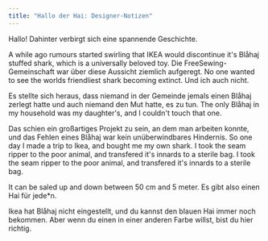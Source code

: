 ```yaml
---
title: "Hallo der Hai: Designer-Notizen"
---
```


Hallo! Dahinter verbirgt sich eine spannende Geschichte.

A while ago rumours started swirling that IKEA would discontinue it's Blåhaj stuffed shark, which is a universally beloved toy. Die FreeSewing-Gemeinschaft war über diese Aussicht ziemlich aufgeregt. No one wanted to see the worlds friendliest shark becoming extinct. Und ich auch nicht.

Es stellte sich heraus, dass niemand in der Gemeinde jemals einen Blåhaj zerlegt hatte und auch niemand den Mut hatte, es zu tun. The only Blåhaj in my household was my daughter's, and I couldn't touch that one.

Das schien ein großartiges Projekt zu sein, an dem man arbeiten konnte, und das Fehlen eines Blåhaj war kein unüberwindbares Hindernis. So one day I made a trip to Ikea, and bought me my own shark. I took the seam ripper to the poor animal, and transfered it's innards to a sterile bag. I took the seam ripper to the poor animal, and transfered it's innards to a sterile bag.

It can be saled up and down between 50 cm and 5 meter. Es gibt also einen Hai für jede*n.

<Note>

Ikea hat Blåhaj nicht eingestellt, und du kannst den blauen Hai immer noch bekommen. Aber wenn du einen in einer anderen Farbe willst, bist du hier richtig.

</Note>


